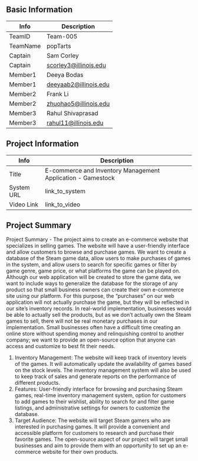 

## Basic Information

|   Info      |        Description     |
| ----------- | ---------------------- |
| TeamID      |        Team-005        |
| TeamName    |         popTarts       |
| Captain     |       Sam Corley       |
| Captain     |  scorley3@illinois.edu |
| Member1     |        Deeya Bodas     |
| Member1     | deeyaab2@illinois.edu  |
| Member2     |  Frank Li              |
| Member2     | zhuohao5@illinois.edu  |
| Member3     |     Rahul Shivaprasad  |
| Member3     |  rahul11@illinois.edu  |

## Project Information

|   Info      |        Description     |
| ----------- | ---------------------- |
|  Title      |      E-commerce and Inventory Management Application - Gamestock|
| System URL  |      link_to_system    |
| Video Link  |      link_to_video     |

## Project Summary
Project Summary - The project aims to create an e-commerce website that specializes in selling games. The website will have a user-friendly interface and allow customers to browse and purchase games. We want to create a database of the Steam game data, allow users to make purchases of games in the system, and allow users to search for specific games or filter by game genre, game price, or what platforms the game can be played on. Although our web application will be created to store the game data, we want to include ways to generalize the database for the storage of any product so that small business owners can create their own e-commerce site using our platform. For this purpose, the “purchases” on our web application will not actually purchase the game, but they will be reflected in our site’s inventory records. In real-world implementation, businesses would be able to actually sell the products, but as we don’t actually own the Steam games to sell, there will not be real monetary purchases in our implementation. Small businesses often have a difficult time creating an online store without spending money and relinquishing control to another company; we want to provide an open-source option that anyone can access and customize to best fit their needs. 

1. Inventory Management:
    The website will keep track of inventory levels of the games. It will automatically update the availability of games based on the stock levels. The inventory management system will also be used to keep track of sales and generate reports on the performance of different products.
2. Features:
User-friendly interface for browsing and purchasing Steam games, real-time inventory management system, option for customers to add games to their wishlist, ability to search for and filter game listings, and administrative settings for owners to customize the database. 
3. Target Audience: The website will target Steam gamers who are interested in purchasing games. It will provide a convenient and accessible platform for customers to research and purchase their favorite games. The open-source aspect of our project will target small businesses and aim to provide them with an opportunity to set up an e-commerce website for their own products. 

